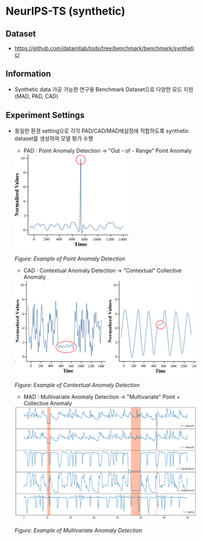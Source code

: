 # NeurlPS-TS (synthetic)
## Dataset
- https://github.com/datamllab/tods/tree/benchmark/benchmark/synthetic/

## Information
- Synthetic data 가공 가능한 연구용 Benchmark Dataset으로 다양한 모드 지원 (MAD, PAD, CAD)

## Experiment Settings
- 동일한 환경 setting으로 각각 PAD/CAD/MAD에설정에 적합하도록 synthetic dataset를 생성하여 모델 평가 수행
    - PAD : Point Anomaly Detection → "Out - of - Range" Point Anomaly
    <img src="../image/PAD_Example.png" width="300" height="250">

    *Figure: Example of Point Anomaly Detection*
        
    - CAD : Contextual Anomaly Detection → "Contextual" Collective Anomaly
    <img src="../image/CAD_Example.png" width="600" height="250">

    *Figure: Example of Contextual Anomaly Detection*
    
    - MAD : Multivariate Anomaly Detection → "Multivariate" Point + Collective Anomaly
    <img src="../image/MAD_Example.png" width="800" height="300">

    *Figure: Example of Multivariate Anomaly Detection*